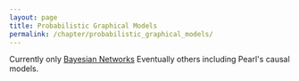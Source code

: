 ```yaml
---
layout: page
title: Probabilistic Graphical Models
permalink: /chapter/probabilistic_graphical_models/
---
```


Currently only [Bayesian Networks](/chapter/bayesian_networks/)
Eventually others including Pearl's causal models.
